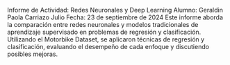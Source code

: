 Informe de Actividad: Redes Neuronales y Deep Learning
Alumno: Geraldin Paola Carriazo Julio
Fecha: 23 de septiembre de 2024
Este informe aborda la comparación entre redes neuronales y modelos tradicionales de aprendizaje supervisado en problemas de regresión y clasificación. Utilizando el Motorbike Dataset, se aplicaron técnicas de regresión y clasificación, evaluando el desempeño de cada enfoque y discutiendo posibles mejoras.
